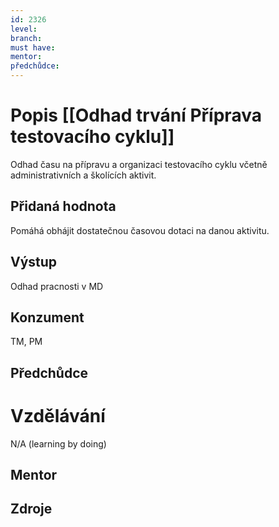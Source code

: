 ```yaml
---
id: 2326
level: 
branch: 
must have: 
mentor: 
předchůdce: 
---
```



# Popis [[Odhad trvání Příprava testovacího cyklu]]
Odhad času na přípravu a organizaci testovacího cyklu včetně administrativních a školících aktivit.

## Přidaná hodnota
Pomáhá obhájit dostatečnou časovou dotaci na danou aktivitu.

## Výstup
Odhad pracnosti v MD

## Konzument
TM, PM

## Předchůdce


# Vzdělávání
N/A (learning by doing)

## Mentor


## Zdroje